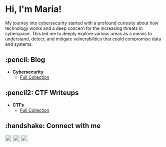<h1>Hi, I'm Maria!</h1> 

<p>My journey into cybersecurity started with a profound curiosity about how technology works and a deep concern for the increasing threats in cyberspace. This led me to deeply explore various areas as a means to understand, detect, and mitigate vulnerabilities that could compromise data and systems. </p> 

<!--  
<h2>:computer: Cybersecurity Projects:</h2>

- <b>Title</b>
  - [Link Title](URL Link)
-->

<h2>:pencil: Blog</h2>

- <b>Cybersecurity</b>
  - [Full Collection](https://www.walkingeclipse.com/blog)

<h2>:pencil2: CTF Writeups</h2>

- <b>CTFs</b>
  - [Full Collection](https://www.walkingeclipse.com/portfolio-collections/ctf)

<h2>:handshake: Connect with me</h2>

[<img align="left" alt="MariaManzano | Twitter" width="22px" src="https://cdn.jsdelivr.net/npm/simple-icons@v3/icons/twitter.svg" />][twitter]
[<img align="left" alt="MariaManzano | LinkedIn" width="22px" src="https://cdn.jsdelivr.net/npm/simple-icons@v3/icons/linkedin.svg" />][linkedin]
[<img align="left" alt="MariaManzano | Instagram" width="22px" src="https://cdn.jsdelivr.net/npm/simple-icons@v3/icons/instagram.svg" />][instagram]

[twitter]: https://twitter.com/walkingeclipse
[instagram]: https://www.instagram.com/walkingeclipse/
[linkedin]: https://linkedin.com/in/maria-m-manzano

<!--
**walkingeclipse/walkingeclipse** is a ✨ _special_ ✨ repository because its `README.md` (this file) appears on your GitHub profile.

Here are some ideas to get you started:

- 🔭 I’m currently working on ...
- 🌱 I’m currently learning ...
- 👯 I’m looking to collaborate on ...
- 🤔 I’m looking for help with ...
- 💬 Ask me about ...
- 📫 How to reach me: ...
- 😄 Pronouns: ...
- ⚡ Fun fact: ...
-->
